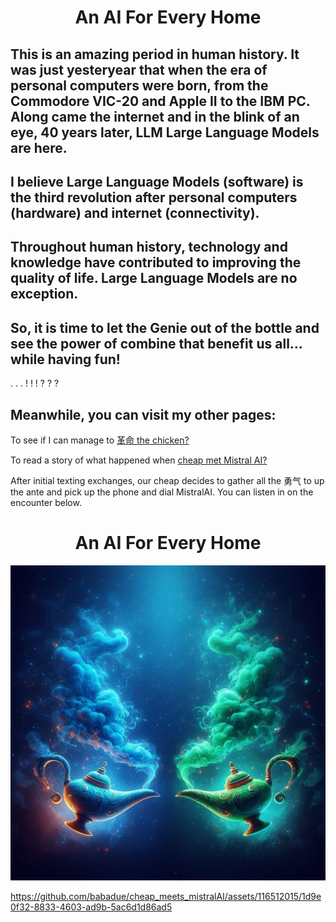 # <div align="center">An AI For Every Home</div>



## This is an amazing period in human history.  It was just yesteryear that when the era of personal computers were born, from the Commodore VIC-20 and Apple II to the IBM PC.  Along came the internet and in the blink of an eye, 40 years later, LLM Large Language Models are here.  

## I believe Large Language Models (software) is the third revolution after personal computers (hardware) and internet (connectivity).

## Throughout human history, technology and knowledge have contributed to improving the quality of life.  Large Language Models are no exception. 


## So, it is time to let the Genie out of the bottle and see the power of combine that benefit us all... while having fun!

. . . ! ! ! ? ? ?

## Meanwhile, you can visit my other pages:

To see if I can manage to [革命 the chicken?](https://github.com/babadue/AI-Translator-Grammar/blob/main/The_Chicken.md)

To read a story of what happened when [cheap met Mistral AI?](https://github.com/babadue/cheap_meets_mistralAI)

After initial texting exchanges, our cheap decides to gather all the 勇气 to up the ante and pick up the phone and dial MistralAI. You can listen in on the encounter below.


# <div align="center">An AI For Every Home</div>

![alt text](two_genie_bottles-1.jpg)


https://github.com/babadue/cheap_meets_mistralAI/assets/116512015/1d9e0f32-8833-4603-ad9b-5ac6d1d86ad5

